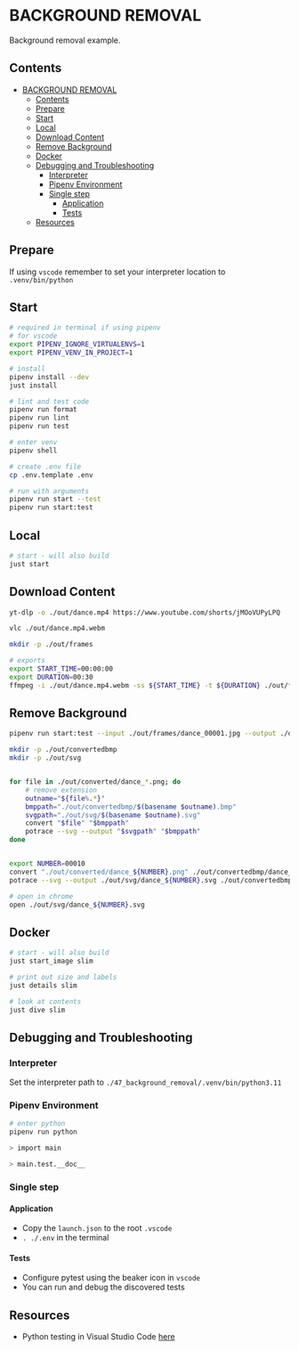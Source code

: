 # BACKGROUND REMOVAL

Background removal example.

## Contents

- [BACKGROUND REMOVAL](#background-removal)
  - [Contents](#contents)
  - [Prepare](#prepare)
  - [Start](#start)
  - [Local](#local)
  - [Download Content](#download-content)
  - [Remove Background](#remove-background)
  - [Docker](#docker)
  - [Debugging and Troubleshooting](#debugging-and-troubleshooting)
    - [Interpreter](#interpreter)
    - [Pipenv Environment](#pipenv-environment)
    - [Single step](#single-step)
      - [Application](#application)
      - [Tests](#tests)
  - [Resources](#resources)

## Prepare

If using `vscode` remember to set your interpreter location to `.venv/bin/python`

## Start

```sh
# required in terminal if using pipenv
# for vscode
export PIPENV_IGNORE_VIRTUALENVS=1
export PIPENV_VENV_IN_PROJECT=1

# install
pipenv install --dev
just install

# lint and test code
pipenv run format
pipenv run lint
pipenv run test

# enter venv
pipenv shell

# create .env file
cp .env.template .env

# run with arguments
pipenv run start --test
pipenv run start:test
```

## Local

```sh
# start - will also build
just start
```

## Download Content

```sh
yt-dlp -o ./out/dance.mp4 https://www.youtube.com/shorts/jMOoVUPyLPQ

vlc ./out/dance.mp4.webm

mkdir -p ./out/frames

# exports
export START_TIME=00:00:00
export DURATION=00:30
ffmpeg -i ./out/dance.mp4.webm -ss ${START_TIME} -t ${DURATION} ./out/frames/dance_%05d.jpg
```

## Remove Background

```sh
pipenv run start:test --input ./out/frames/dance_00001.jpg --output ./out/converted/dance_00001.png

mkdir -p ./out/convertedbmp
mkdir -p ./out/svg


for file in ./out/converted/dance_*.png; do
    # remove extension
    outname="${file%.*}"
    bmppath="./out/convertedbmp/$(basename $outname).bmp"
    svgpath="./out/svg/$(basename $outname).svg"
    convert "$file" "$bmppath"
    potrace --svg --output "$svgpath" "$bmppath"
done


export NUMBER=00010
convert "./out/converted/dance_${NUMBER}.png" ./out/convertedbmp/dance_${NUMBER}.bmp
potrace --svg --output ./out/svg/dance_${NUMBER}.svg ./out/convertedbmp/dance_${NUMBER}.bmp

# open in chrome
open ./out/svg/dance_${NUMBER}.svg


```

## Docker

```sh
# start - will also build
just start_image slim

# print out size and labels
just details slim

# look at contents
just dive slim
```

## Debugging and Troubleshooting

### Interpreter

Set the interpreter path to `./47_background_removal/.venv/bin/python3.11`

### Pipenv Environment

```sh
# enter python
pipenv run python

> import main

> main.test.__doc__
```

### Single step

#### Application

- Copy the `launch.json` to the root `.vscode`
- `. ./.env` in the terminal

#### Tests

- Configure pytest using the beaker icon in `vscode`
- You can run and debug the discovered tests

## Resources

- Python testing in Visual Studio Code [here](https://code.visualstudio.com/docs/python/testing#_example-test-walkthroughs)
